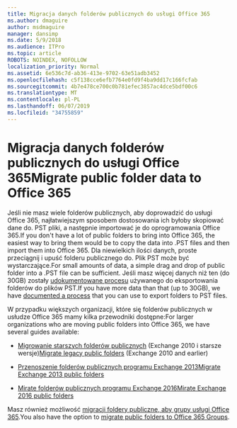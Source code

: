 ```yaml
---
title: Migracja danych folderów publicznych do usługi Office 365
ms.author: dmaguire
author: msdmaguire
manager: dansimp
ms.date: 5/9/2018
ms.audience: ITPro
ms.topic: article
ROBOTS: NOINDEX, NOFOLLOW
localization_priority: Normal
ms.assetid: 6e536c7d-ab36-413e-9702-63e51adb3452
ms.openlocfilehash: c5f138cce6efb7764e0fd9f4ba9dd17c166fcfab
ms.sourcegitcommit: 4b7e478ce700c0b781efec3857ac4dce5bdf00c6
ms.translationtype: MT
ms.contentlocale: pl-PL
ms.lasthandoff: 06/07/2019
ms.locfileid: "34755859"
---
```

# <a name="migrate-public-folder-data-to-office-365"></a><span data-ttu-id="17833-102">Migracja danych folderów publicznych do usługi Office 365</span><span class="sxs-lookup"><span data-stu-id="17833-102">Migrate public folder data to Office 365</span></span>

<span data-ttu-id="17833-103">Jeśli nie masz wiele folderów publicznych, aby doprowadzić do usługi Office 365, najłatwiejszym sposobem dostosowania ich byłoby skopiować dane do. PST pliki, a następnie importować je do oprogramowania Office 365.</span><span class="sxs-lookup"><span data-stu-id="17833-103">If you don't have a lot of public folders to bring into Office 365, the easiest way to bring them would be to copy the data into .PST files and then import them into Office 365.</span></span> <span data-ttu-id="17833-104">Dla niewielkich ilości danych, proste przeciągnij i upuść folderu publicznego do. Plik PST może być wystarczające.</span><span class="sxs-lookup"><span data-stu-id="17833-104">For small amounts of data, a simple drag and drop of public folder into a .PST file can be sufficient.</span></span> <span data-ttu-id="17833-105">Jeśli masz więcej danych niż ten (do 30GB) zostały [udokumentowane procesu](https://technet.microsoft.com/library/dn874017%28v=exchg.150%29.aspx) używanego do eksportowania folderów do plików PST.</span><span class="sxs-lookup"><span data-stu-id="17833-105">If you have more data than that (up to 30GB), we have [documented a process](https://technet.microsoft.com/library/dn874017%28v=exchg.150%29.aspx) that you can use to export folders to PST files.</span></span> 
  
<span data-ttu-id="17833-106">W przypadku większych organizacji, które się folderów publicznych w usłudze Office 365 mamy kilka przewodniki dostępne:</span><span class="sxs-lookup"><span data-stu-id="17833-106">For larger organizations who are moving public folders into Office 365, we have several guides available:</span></span>
  
- <span data-ttu-id="17833-107">[Migrowanie starszych folderów publicznych](https://technet.microsoft.com/library/dn874017%28v=exchg.150%29.aspx) (Exchange 2010 i starsze wersje)</span><span class="sxs-lookup"><span data-stu-id="17833-107">[Migrate legacy public folders](https://technet.microsoft.com/library/dn874017%28v=exchg.150%29.aspx) (Exchange 2010 and earlier)</span></span> 
    
- [<span data-ttu-id="17833-108">Przenoszenie folderów publicznych programu Exchange 2013</span><span class="sxs-lookup"><span data-stu-id="17833-108">Migrate Exchange 2013 public folders</span></span>](https://technet.microsoft.com/library/mt798260%28v=exchg.150%29.aspx)
    
- [<span data-ttu-id="17833-109">Mirate folderów publicznych programu Exchange 2016</span><span class="sxs-lookup"><span data-stu-id="17833-109">Mirate Exchange 2016 public folders</span></span>](https://technet.microsoft.com/library/mt798260%28v=exchg.160%29.aspx)
    
<span data-ttu-id="17833-110">Masz również możliwość [migracji foldery publiczne, aby grupy usługi Office 365](https://technet.microsoft.com/library/mt843872%28v=exchg.150%29.aspx).</span><span class="sxs-lookup"><span data-stu-id="17833-110">You also have the option to [migrate public folders to Office 365 Groups](https://technet.microsoft.com/library/mt843872%28v=exchg.150%29.aspx).</span></span>
  

